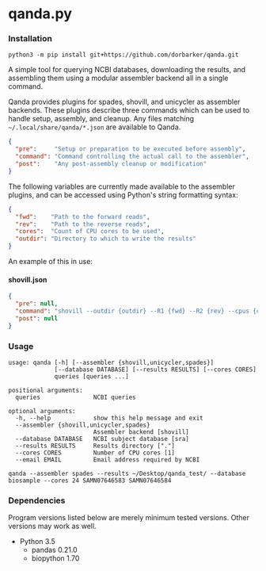 # qanda.py

### Installation

`python3 -m pip install git+https://github.com/dorbarker/qanda.git`

A simple tool for querying NCBI databases, downloading the results,
and assembling them using a modular assembler backend all in a single command.

Qanda provides plugins for spades, shovill, and unicycler as
assembler backends. These plugins describe three commands which can be used to
handle setup, assembly, and cleanup. Any files matching
`~/.local/share/qanda/*.json` are available to Qanda.

```json
{
  "pre":     "Setup or preparation to be executed before assembly",
  "command": "Command controlling the actual call to the assembler",
  "post":    "Any post-assembly cleanup or modification"
}
```

The following variables are currently made available to the assembler plugins,
and can be accessed using Python's string formatting syntax:

```json
{
  "fwd":    "Path to the forward reads",
  "rev":    "Path to the reverse reads",
  "cores":  "Count of CPU cores to be used",
  "outdir": "Directory to which to write the results"
}
```

An example of this in use:

#### shovill.json
```json
{
  "pre": null,
  "command": "shovill --outdir {outdir} --R1 {fwd} --R2 {rev} --cpus {cores}",
  "post": null
}
```

### Usage

```
usage: qanda [-h] [--assembler {shovill,unicycler,spades}]
             [--database DATABASE] [--results RESULTS] [--cores CORES]
             queries [queries ...]

positional arguments:
  queries               NCBI queries

optional arguments:
  -h, --help            show this help message and exit
  --assembler {shovill,unicycler,spades}
                        Assembler backend [shovill]
  --database DATABASE   NCBI subject database [sra]
  --results RESULTS     Results directory ["."]
  --cores CORES         Number of CPU cores [1]
  --email EMAIL         Email address required by NCBI
```

```
qanda --assembler spades --results ~/Desktop/qanda_test/ --database biosample --cores 24 SAMN07646583 SAMN07646584
```

### Dependencies
Program versions listed below are merely minimum tested versions.
Other versions may work as well.

- Python 3.5
    - pandas 0.21.0
    - biopython 1.70
